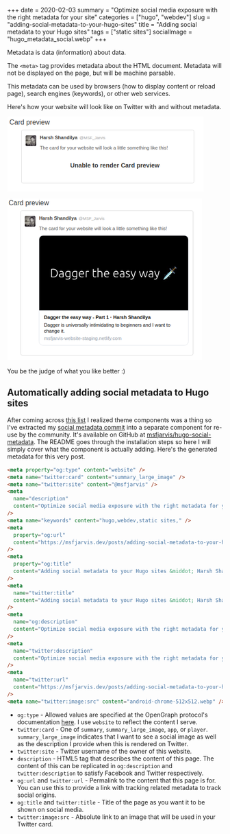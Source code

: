 +++
date = 2020-02-03
summary = "Optimize social media exposure with the right metadata for your site"
categories = ["hugo", "webdev"]
slug = "adding-social-metadata-to-your-hugo-sites"
title = "Adding social metadata to your Hugo sites"
tags = ["static sites"]
socialImage = "hugo_metadata_social.webp"
+++

Metadata is data (information) about data.

The `<meta>` tag provides metadata about the HTML document. Metadata will not be displayed on the page, but will be machine parsable.

This metadata can be used by browsers (how to display content or reload page), search engines (keywords), or other web services.

Here's how your website will look like on Twitter with and without metadata.

![No metadata](hugo_metadata_no_meta.webp)

![Correct metadata](hugo_metadata_correct_meta.webp)

You be the judge of what you like better :)

## Automatically adding social metadata to Hugo sites

After coming across [this list](https://github.com/budparr/awesome-hugo#theme-components) I realized theme components was a thing so I've extracted my [social metadata commit](https://github.com/msfjarvis/msfjarvis.dev/commit/cc08039a6b4a6b649bdd8710295383d2388c9955) into a separate component for re-use by the community. It's available on GitHub at [msfjarvis/hugo-social-metadata](https://github.com/msfjarvis/hugo-social-metadata). The README goes through the installation steps so here I will simply cover what the component is actually adding. Here's the generated metadata for this very post.

```html
<meta property="og:type" content="website" />
<meta name="twitter:card" content="summary_large_image" />
<meta name="twitter:site" content="@msfjarvis" />
<meta
  name="description"
  content="Optimize social media exposure with the right metadata for your site"
/>
<meta name="keywords" content="hugo,webdev,static sites," />
<meta
  property="og:url"
  content="https://msfjarvis.dev/posts/adding-social-metadata-to-your-hugo-sites/"
/>
<meta
  property="og:title"
  content="Adding social metadata to your Hugo sites &middot; Harsh Shandilya"
/>
<meta
  name="twitter:title"
  content="Adding social metadata to your Hugo sites &middot; Harsh Shandilya"
/>
<meta
  name="og:description"
  content="Optimize social media exposure with the right metadata for your site"
/>
<meta
  name="twitter:description"
  content="Optimize social media exposure with the right metadata for your site"
/>
<meta
  name="twitter:url"
  content="https://msfjarvis.dev/posts/adding-social-metadata-to-your-hugo-sites/"
/>
<meta name="twitter:image:src" content="android-chrome-512x512.webp" />
```

- `og:type` - Allowed values are specified at the OpenGraph protocol's documentation [here](https://ogp.me/#types). I use `website` to reflect the content I serve.
- `twitter:card` - One of `summary`, `summary_large_image`, `app`, or `player`. `summary_large_image` indicates that I want to see a social image as well as the description I provide when this is rendered on Twitter.
- `twitter:site` - Twitter username of the owner of this website.
- `description` - HTML5 tag that describes the content of this page. The content of this can be replicated in `og:description` and `twitter:description` to satisfy Facebook and Twitter respectively.
- `og:url` and `twitter:url` - Permalink to the content that this page is for. You can use this to provide a link with tracking related metadata to track social origins.
- `og:title` and `twitter:title` - Title of the page as you want it to be shown on social media.
- `twitter:image:src` - Absolute link to an image that will be used in your Twitter card.
